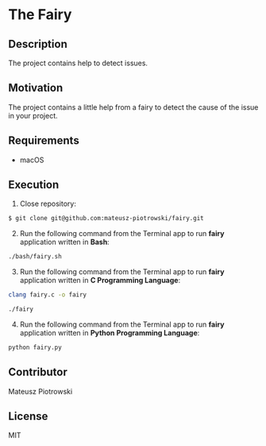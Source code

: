 # The Fairy

## Description

The project contains help to detect issues.

## Motivation

The project contains a little help from a fairy to detect the cause of the issue in your project.

## Requirements

- macOS

## Execution

1. Close repository:

```bash
$ git clone git@github.com:mateusz-piotrowski/fairy.git
```

2. Run the following command from the Terminal app to run **fairy** application written in **Bash**:

```bash
./bash/fairy.sh
```

3. Run the following command from the Terminal app to run **fairy** application written in **C Programming Language**:

```bash
clang fairy.c -o fairy
```

```bash
./fairy
```

4. Run the following command from the Terminal app to run **fairy** application written in **Python Programming Language**:

```bash
python fairy.py
```

## Contributor

Mateusz Piotrowski

## License

MIT
